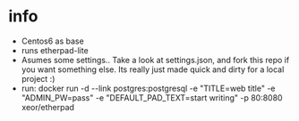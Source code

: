 # info
* Centos6 as base
* runs etherpad-lite
* Asumes some settings.. Take a look at settings.json, and fork this repo if you want something else. Its really just made quick and dirty for a local project :)
* run: docker run -d --link postgres:postgresql -e "TITLE=web title" -e "ADMIN_PW=pass" -e "DEFAULT_PAD_TEXT=start writing" -p 80:8080 xeor/etherpad
